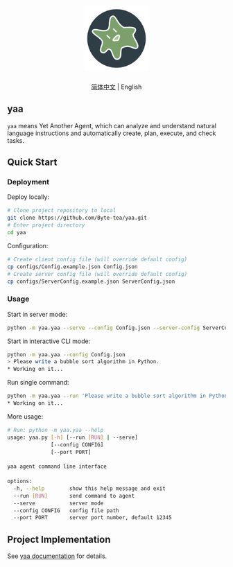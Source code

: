 <h1 align="center">
  <a href="https://github.com/Byte-tea/yaa/">
    <img src="assets/yaa.svg" width="150" height="150" alt="banner" /><br>
  </a>
</h1>

<p align="center"><a href="README.md">简体中文</a> | English</p>

## yaa

`yaa` means Yet Another Agent, which can analyze and understand natural language instructions and automatically create, plan, execute, and check tasks.

## Quick Start

### Deployment

Deploy locally:

```bash
# Clone project repository to local
git clone https://github.com/Byte-tea/yaa.git
# Enter project directory
cd yaa
```

Configuration:

```bash
# Create client config file (will override default config)
cp configs/Config.example.json Config.json
# Create server config file (will override default config)
cp configs/ServerConfig.example.json ServerConfig.json
```

### Usage

Start in server mode:

```bash
python -m yaa.yaa --serve --config Config.json --server-config ServerConfig.json
```

Start in interactive CLI mode:

```bash
python -m yaa.yaa --config Config.json
> Please write a bubble sort algorithm in Python.
* Working on it...
```

Run single command:

```bash
python -m yaa.yaa --run 'Please write a bubble sort algorithm in Python.' --config Config.json
* Working on it...
```

More usage:

```bash
# Run: python -m yaa.yaa --help
usage: yaa.py [-h] [--run [RUN] | --serve]
              [--config CONFIG]
              [--port PORT]

yaa agent command line interface

options:
  -h, --help        show this help message and exit
  --run [RUN]       send command to agent
  --serve           server mode
  --config CONFIG   config file path
  --port PORT       server port number, default 12345
```

## Project Implementation

See [yaa documentation](docs/README.md) for details.
